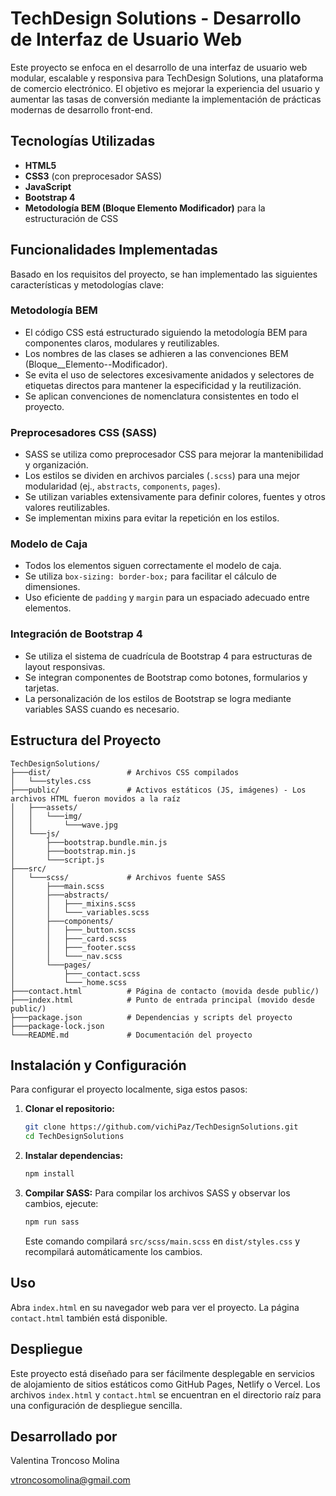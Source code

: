 # TechDesign Solutions - Desarrollo de Interfaz de Usuario Web

Este proyecto se enfoca en el desarrollo de una interfaz de usuario web modular, escalable y responsiva para TechDesign Solutions, una plataforma de comercio electrónico. El objetivo es mejorar la experiencia del usuario y aumentar las tasas de conversión mediante la implementación de prácticas modernas de desarrollo front-end.

## Tecnologías Utilizadas

- **HTML5**
- **CSS3** (con preprocesador SASS)
- **JavaScript**
- **Bootstrap 4**
- **Metodología BEM (Bloque Elemento Modificador)** para la estructuración de CSS

## Funcionalidades Implementadas

Basado en los requisitos del proyecto, se han implementado las siguientes características y metodologías clave:

### Metodología BEM

- El código CSS está estructurado siguiendo la metodología BEM para componentes claros, modulares y reutilizables.
- Los nombres de las clases se adhieren a las convenciones BEM (Bloque\_\_Elemento--Modificador).
- Se evita el uso de selectores excesivamente anidados y selectores de etiquetas directos para mantener la especificidad y la reutilización.
- Se aplican convenciones de nomenclatura consistentes en todo el proyecto.

### Preprocesadores CSS (SASS)

- SASS se utiliza como preprocesador CSS para mejorar la mantenibilidad y organización.
- Los estilos se dividen en archivos parciales (`.scss`) para una mejor modularidad (ej., `abstracts`, `components`, `pages`).
- Se utilizan variables extensivamente para definir colores, fuentes y otros valores reutilizables.
- Se implementan mixins para evitar la repetición en los estilos.

### Modelo de Caja

- Todos los elementos siguen correctamente el modelo de caja.
- Se utiliza `box-sizing: border-box;` para facilitar el cálculo de dimensiones.
- Uso eficiente de `padding` y `margin` para un espaciado adecuado entre elementos.

### Integración de Bootstrap 4

- Se utiliza el sistema de cuadrícula de Bootstrap 4 para estructuras de layout responsivas.
- Se integran componentes de Bootstrap como botones, formularios y tarjetas.
- La personalización de los estilos de Bootstrap se logra mediante variables SASS cuando es necesario.

## Estructura del Proyecto

```
TechDesignSolutions/
├───dist/                 # Archivos CSS compilados
│   └───styles.css
├───public/               # Activos estáticos (JS, imágenes) - Los archivos HTML fueron movidos a la raíz
│   ├───assets/
│   │   └───img/
│   │       └───wave.jpg
│   └───js/
│       ├───bootstrap.bundle.min.js
│       ├───bootstrap.min.js
│       └───script.js
├───src/
│   └───scss/             # Archivos fuente SASS
│       ├───main.scss
│       ├───abstracts/
│       │   ├───_mixins.scss
│       │   └───_variables.scss
│       ├───components/
│       │   ├───_button.scss
│       │   ├───_card.scss
│       │   ├───_footer.scss
│       │   └───_nav.scss
│       └───pages/
│           ├───_contact.scss
│           └───_home.scss
├───contact.html          # Página de contacto (movida desde public/)
├───index.html            # Punto de entrada principal (movido desde public/)
├───package.json          # Dependencias y scripts del proyecto
├───package-lock.json
└───README.md             # Documentación del proyecto
```

## Instalación y Configuración

Para configurar el proyecto localmente, siga estos pasos:

1.  **Clonar el repositorio:**

    ```bash
    git clone https://github.com/vichiPaz/TechDesignSolutions.git
    cd TechDesignSolutions
    ```

2.  **Instalar dependencias:**

    ```bash
    npm install
    ```

3.  **Compilar SASS:**
    Para compilar los archivos SASS y observar los cambios, ejecute:
    ```bash
    npm run sass
    ```
    Este comando compilará `src/scss/main.scss` en `dist/styles.css` y recompilará automáticamente los cambios.

## Uso

Abra `index.html` en su navegador web para ver el proyecto. La página `contact.html` también está disponible.

## Despliegue

Este proyecto está diseñado para ser fácilmente desplegable en servicios de alojamiento de sitios estáticos como GitHub Pages, Netlify o Vercel. Los archivos `index.html` y `contact.html` se encuentran en el directorio raíz para una configuración de despliegue sencilla.

## Desarrollado por

Valentina Troncoso Molina

vtroncosomolina@gmail.com
